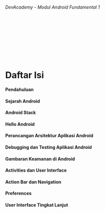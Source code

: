 
###### DevAcademy - Modul Android Fundamental 1

<br/>
<br/>
<br/>
<br/>
<br/>
<br/>
<br/>

# Daftar Isi

#### Pendahuluan
#### Sejarah Android
#### Android Stack
#### Hello Android
#### Perancangan Arsitektur Aplikasi Android
#### Debugging dan Testing Aplikasi Android
#### Gambaran Keamanan di Android 
#### Activities dan User Interface
#### Action Bar dan Navigation
#### Preferences
#### User Interface Tingkat Lanjut

